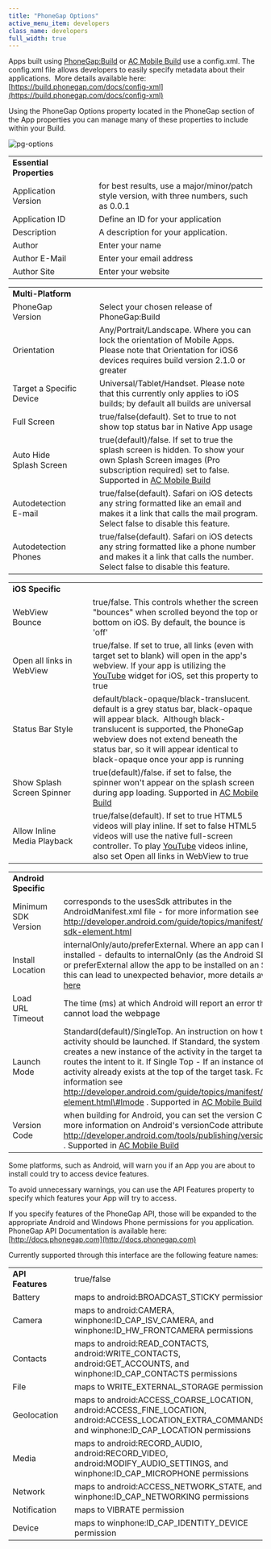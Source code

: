 ```yaml
---
title: "PhoneGap Options"
active_menu_item: developers
class_name: developers
full_width: true
---
```



Apps built using [PhoneGap:Build](/developers/documentation/ac-mobile-build-phonegap/phonegapbuild/) or [AC Mobile Build](/developers/documentation/ac-mobile-build-phonegap/ac-mobile-build/) use a config.xml. The config.xml file allows developers to easily specify metadata about their applications.  More details available here: [https://build.phonegap.com/docs/config-xml](https://build.phonegap.com/docs/config-xml)

Using the PhoneGap Options property located in the PhoneGap section of the App properties you can manage many of these properties to include within your Build.

![pg-options](/img/docs/pg-options.zoom79.png)

<table>
<tr>
<td width="181">
  <strong>Essential Properties</strong>

</td>
<td width="46">

</td>
<td width="614">

</td>
</tr>
<tr>
<td width="181">
Application Version

</td>
<td width="46">

</td>
<td width="614">
for best results, use a major/minor/patch style version, with three numbers, such as 0.0.1

</td>
</tr>
<tr>
<td width="181">
Application ID

</td>
<td width="46">

</td>
<td width="614">
Define an ID for your application

</td>
</tr>
<tr>
<td width="181">
Description

</td>
<td width="46">

</td>
<td width="614">
A description for your application.

</td>
</tr>
<tr>
<td width="181">
Author

</td>
<td width="46">

</td>
<td width="614">
Enter your name

</td>
</tr>
<tr>
<td width="181">
Author E-Mail

</td>
<td width="46">

</td>
<td width="614">
Enter your email address

</td>
</tr>
<tr>
<td width="181">
Author Site

</td>
<td width="46">

</td>
<td width="614">
Enter your website

</td>
</tr>
</table>

<table>
<tr>
<td width="182">
  <strong>Multi-Platform</strong>

</td>
<td width="44">

</td>
<td width="615">

</td>
</tr>
<tr>
<td width="182">
PhoneGap Version

</td>
<td width="44">

</td>
<td width="615">
Select your chosen release of PhoneGap:Build

</td>
</tr>
<tr>
<td width="182">
Orientation

</td>
<td width="44">

</td>
<td width="615">
Any/Portrait/Landscape. Where you can lock the orientation of Mobile Apps. Please note that Orientation for iOS6 devices requires build version 2.1.0 or greater

</td>
</tr>
<tr>
<td width="182">
Target a Specific Device

</td>
<td width="44">

</td>
<td width="615">
Universal/Tablet/Handset. Please note that this currently only applies to iOS builds; by default all builds are universal

</td>
</tr>
<tr>
<td width="182">
Full Screen

</td>
<td width="44">

</td>
<td width="615">
true/false(default). Set to true to not show top status bar in Native App usage

</td>
</tr>
<tr>
<td width="182">
Auto Hide Splash Screen

</td>
<td width="44">

</td>
<td width="615">
  true(default)/false. If set to true the splash screen is hidden. To show your own Splash Screen images (Pro subscription required) set to false. Supported in <a href="/developers/documentation/ac-mobile-build-phonegap/ac-mobile-build/">AC Mobile Build</a>

</td>
</tr>
<tr>
<td width="182">
Autodetection E-mail

</td>
<td width="44">

</td>
<td width="615">
true/false(default). Safari on iOS detects any string formatted like an email and makes it a link that calls the mail program. Select false to disable this feature.

</td>
</tr>
<tr>
<td width="182">
Autodetection Phones

</td>
<td width="44">

</td>
<td width="615">
true/false(default). Safari on iOS detects any string formatted like a phone number and makes it a link that calls the number. Select false to disable this feature.

</td>
</tr>
</table>
<table>
<tr>
<td width="199">
  <strong>iOS Specific</strong>

</td>
<td width="18">

</td>
<td width="624">

</td>
</tr>
<tr>
<td width="199">
WebView Bounce

</td>
<td width="18">

</td>
<td width="624">
true/false. This controls whether the screen "bounces" when scrolled beyond the top or bottom on iOS. By default, the bounce is 'off'

</td>
</tr>
<tr>
<td width="199">
Open all links in WebView

</td>
<td width="18">

</td>
<td width="624">
  true/false. If set to true, all links (even with target set to blank) will open in the app's webview. If your app is utilizing the <a href="/developers/documentation/product-guide/widget-properties-events/advanced/youtube">YouTube</a> widget for iOS, set this property to true

</td>
</tr>
<tr>
<td width="199">
Status Bar Style

</td>
<td width="18">

</td>
<td width="624">
default/black-opaque/black-translucent. default is a grey status bar, black-opaque will appear black.  Although black-translucent is supported, the PhoneGap webview does not extend beneath the status bar, so it will appear identical to black-opaque once your app is running

</td>
</tr>
<tr>
<td width="199">
Show Splash Screen Spinner

</td>
<td width="18">

</td>
<td width="624">
  true(default)/false. if set to false, the spinner won't appear on the splash screen during app loading. Supported in <a href="/developers/documentation/ac-mobile-build-phonegap/ac-mobile-build/">AC Mobile Build</a>

</td>
</tr>
<tr>
<td width="199">
Allow Inline Media Playback

</td>
<td width="18">

</td>
<td width="624">
  true/false(default). If set to true HTML5 videos will play inline. If set to false HTML5 videos will use the native full-screen controller. To play <a href="/developers/documentation/product-guide/widget-properties-events/advanced/youtube">YouTube</a> videos inline, also set Open all links in WebView to true

</td>
</tr>
</table>

<table>
<tr>
<td width="183">
  <strong>Android Specific</strong>

</td>
<td width="42">

</td>
<td width="617">

</td>
</tr>
<tr>
<td width="183">
Minimum SDK Version

</td>
<td width="42">

</td>
<td width="617">
  corresponds to the usesSdk attributes in the AndroidManifest.xml file - for more information see <a href="http://developer.android.com/guide/topics/manifest/uses-sdk-element.html">http://developer.android.com/guide/topics/manifest/uses-sdk-element.html</a>

</td>
</tr>
<tr>
<td width="183">
Install Location

</td>
<td width="42">

</td>
<td width="617">
  internalOnly/auto/preferExternal. Where an app can be installed - defaults to internalOnly (as the Android SDK). auto or preferExternal allow the app to be installed on an SD card - this can lead to unexpected behavior, more details available <a href="http://developer.android.com/guide/appendix/install-location.html">here</a>

</td>
</tr>
<tr>
<td width="183">
Load URL Timeout

</td>
<td width="42">

</td>
<td width="617">
The time (ms) at which Android will report an error that it cannot load the webpage

</td>
</tr>
<tr>
<td width="183">
Launch Mode

</td>
<td width="42">

</td>
<td width="617">
    Standard(default)/SingleTop. An instruction on how the activity should be launched. If Standard, the system always creates a new instance of the activity in the target task and routes the intent to it. If Single Top - If an instance of the activity already exists at the top of the target task. For more information see <a href="http://developer.android.com/guide/topics/manifest/activity-element.html#lmode">http://developer.android.com/guide/topics/manifest/activity-element.html\#lmode</a> . Supported in <a href="/developers/documentation/ac-mobile-build-phonegap/ac-mobile-build/">AC Mobile Build</a>

</td>
</tr>
<tr>
<td width="183">
Version Code

</td>
<td width="42">

</td>
<td width="617">
    when building for Android, you can set the version Code. For more information on Android's versionCode attribute, see <a href="http://developer.android.com/tools/publishing/versioning.html">http://developer.android.com/tools/publishing/versioning.html</a> . Supported in <a href="/developers/documentation/ac-mobile-build-phonegap/ac-mobile-build/">AC Mobile Build</a>

</td>
</tr>
</table>

Some platforms, such as Android, will warn you if an App you are about to install could try to access device features.

To avoid unnecessary warnings, you can use the API Features property to specify which features your App will try to access.

If you specify features of the PhoneGap API, those will be expanded to the appropriate Android and Windows Phone permissions for you application. PhoneGap API Documentation is available here: [http://docs.phonegap.com](http://docs.phonegap.com)

Currently supported through this interface are the following feature names:

<table>
<tr>
<td width="183">
  <strong>API Features</strong>

</td>
<td width="25">

</td>
<td width="635">
true/false

</td>
</tr>
<tr>
<td width="183">
Battery

</td>
<td width="25">

</td>
<td width="635">
maps to android:BROADCAST_STICKY permission

</td>
</tr>
<tr>
<td width="183">
Camera

</td>
<td width="25">

</td>
<td width="635">
maps to android:CAMERA, winphone:ID_CAP_ISV_CAMERA, and winphone:ID_HW_FRONTCAMERA permissions

</td>
</tr>
<tr>
<td width="183">
Contacts

</td>
<td width="25">

</td>
<td width="635">
maps to android:READ_CONTACTS, android:WRITE_CONTACTS, android:GET_ACCOUNTS, and winphone:ID_CAP_CONTACTS permissions

</td>
</tr>
<tr>
<td width="183">
File

</td>
<td width="25">

</td>
<td width="635">
maps to WRITE_EXTERNAL_STORAGE permission

</td>
</tr>
<tr>
<td width="183">
Geolocation

</td>
<td width="25">

</td>
<td width="635">
maps to android:ACCESS_COARSE_LOCATION, android:ACCESS_FINE_LOCATION, android:ACCESS_LOCATION_EXTRA_COMMANDS, and winphone:ID_CAP_LOCATION permissions

</td>
</tr>
<tr>
<td width="183">
Media

</td>
<td width="25">

</td>
<td width="635">
maps to android:RECORD_AUDIO, android:RECORD_VIDEO, android:MODIFY_AUDIO_SETTINGS, and winphone:ID_CAP_MICROPHONE permissions

</td>
</tr>
<tr>
<td width="183">
Network

</td>
<td width="25">

</td>
<td width="635">
maps to android:ACCESS_NETWORK_STATE, and winphone:ID_CAP_NETWORKING permissions

</td>
</tr>
<tr>
<td width="183">
Notification

</td>
<td width="25">

</td>
<td width="635">
maps to VIBRATE permission

</td>
</tr>
<tr>
<td width="183">
Device

</td>
<td width="25">

</td>
<td width="635">
maps to winphone:ID_CAP_IDENTITY_DEVICE permission

</td>
</tr>
</table>

